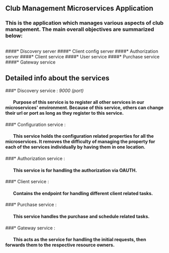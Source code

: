 ## Club Management Microservices Application
### This is the application which manages various aspects of club management. The main overall objectives are summarized below:
##

####* Discovery server
####* Client config server
####* Authorization server
####* Client service
####* User service
####* Purchase service
####* Gateway service
##

## Detailed info about the services
###* Discovery service : *9000 (port)*
#### &ensp;&ensp;&ensp; Purpose of this service is to register all other services in our microservices' environment. Because of this service, others can change their url or port as long as they register to this service.
###* Configuration service :
#### &ensp;&ensp;&ensp; This service holds the configuration related properties for all the microservices. It removes the difficulty of managing the property for each of the services individually by having them in one location.
###* Authorization service :
#### &ensp;&ensp;&ensp; This service is for handling the authorization via OAUTH.
###* Client service :
#### &ensp;&ensp;&ensp; Contains the endpoint for handling different client related tasks.
###* Purchase service :
#### &ensp;&ensp;&ensp; This service handles the purchase and schedule related tasks.
###* Gateway service :
#### &ensp;&ensp;&ensp; This acts as the service for handling the initial requests, then forwards them to the respective resource owners.


